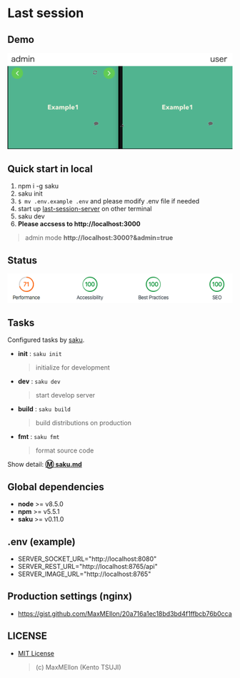 # Last session


Demo
---

<div align="center">
  <img
    src="./.github/header.png"
    alt="header"
  >
  <img
    src="./.github/demo.gif"
    alt="demo"
  >
</div>

Quick start in local
---

1. npm i -g saku
1. saku init
1. `$ mv .env.example .env` and please modify .env file if needed
1. start up [last-session-server](https://github.com/MaxMEllon/last-session-server) on other terminal
1. saku dev
1. **Please accsess to http://localhost:3000**
> admin mode **http://localhost:3000?&admin=true**

Status
---

![score](./.github/score.png)

Tasks
---

Configured tasks by [saku](https://github.com/kt3k/saku).

- **init** : `saku init`
  > initialize for development
- **dev** : `saku dev`
  > start develop server
- **build** : `saku build`
  > build distributions on production
- **fmt** : `saku fmt`
  > format source code

Show detail: **[:m: saku.md](./saku.md)**

Global dependencies
---

- **node** >= v8.5.0
- **npm** >= v5.5.1
- **saku** >= v0.11.0

.env (example)
----
- SERVER_SOCKET_URL="http://localhost:8080"
- SERVER_REST_URL="http://localhost:8765/api"
- SERVER_IMAGE_URL="http://localhost:8765"

Production settings (nginx)
---

- https://gist.github.com/MaxMEllon/20a716a1ec18bd3bd4f1ffbcb76b0cca

LICENSE
---

- [MIT License](./LICENSE.txt)
  > (c) MaxMEllon (Kento TSUJI)
